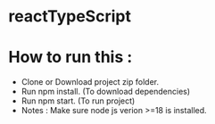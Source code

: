 # reactTypeScript

# How to run this  :
- Clone or Download project zip folder.
- Run npm install. (To download dependencies)
- Run npm start. (To run project)
- Notes : Make sure node js verion >=18 is installed.
